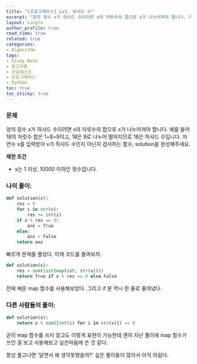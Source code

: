 ```yaml
---
title: "[프로그래머스] Lv1. 하샤드 수"
excerpt: "양의 정수 x가 하샤드 수이려면 x의 자릿수의 합으로 x가 나누어져야 합니다. 자연수 x를 입력받아 x가 하샤드 수인지 아닌지 검사하는 함수, solution을 완성해주세요."
layout: single
author_profile: true
read_time: true
related: true
categories:
- Algorithm
tags:
- Study Note
- 알고리즘
- 코딩테스트
- 프로그래머스
- Python
toc: true
toc_sticky: true
---
```


### **문제**

양의 정수 x가 하샤드 수이려면 x의 자릿수의 합으로 x가 나누어져야 합니다. 예를 들어 18의 자릿수 합은 1+8=9이고, 18은 9로 나누어 떨어지므로 18은 하샤드 수입니다. 자연수 x를 입력받아 x가 하샤드 수인지 아닌지 검사하는 함수, solution을 완성해주세요.

**제한 조건**

- x는 1 이상, 10000 이하인 정수입니다.

### **나의 풀이:**

```python
def solution(x):
    res = 0
    for i in str(x):
        res += int(i)
    if x % res == 0:
        ans = True
    else:
        ans = False
    return ans
```

빠르게 문제를 풀었다. 이제 코드를 줄여보자.

```python
def solution(x):    
    res = sum(list(map(int, str(x))))
    return True if x % res == 0 else False
```

전에 배운 map 함수를 사용해보았다. 그리고 if 문 역시 한 줄로 줄여냈다.

### 다른 사람들의 풀이:

```python
def solution(x):
    return x % sum([int(i) for i in str(x)]) == 0
```

굳이 map 함수를 쓰지 않고도 이렇게 표현이 가능한데 괜히 지난 풀이에 map 함수가 쓰인 걸 보고 사용해보고 싶은마음에 쓴 것 같다.

항상 풀고나면 '알면서 왜 생각못했을까?' 싶은 풀이들이 많아서 아직 아쉽다.